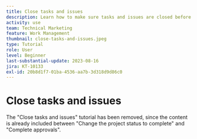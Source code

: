 ```yaml
---
title: Close tasks and issues
description: Learn how to make sure tasks and issues are closed before you close out a project in [!DNL  Workfront].
activity: use
team: Technical Marketing
feature: Work Management
thumbnail: close-tasks-and-issues.jpeg
type: Tutorial
role: User
level: Beginner
last-substantial-update: 2023-08-16
jira: KT-10133
exl-id: 20b8d1f7-01ba-4536-aa7b-3d318d9d86c0
---
```

# Close tasks and issues

The "Close tasks and issues" tutorial has been removed, since the content is already included between "Change the project status to complete" and "Complete approvals".
